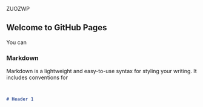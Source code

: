 
ZUOZWP


## Welcome to GitHub Pages

You can 

### Markdown

Markdown is a lightweight and easy-to-use syntax for styling your writing. It includes conventions for

```markdown


# Header 1
